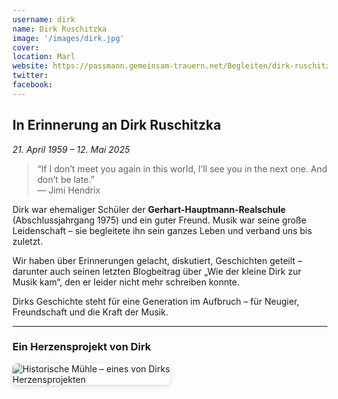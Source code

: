 ```yaml
---
username: dirk
name: Dirk Ruschitzka
image: '/images/dirk.jpg'
cover:
location: Marl
website: https://passmann.gemeinsam-trauern.net/Begleiten/dirk-ruschitzka
twitter:
facebook:
---
```


## In Erinnerung an Dirk Ruschitzka  
*21. April 1959 – 12. Mai 2025*

> “If I don’t meet you again in this world, I’ll see you in the next one. And don’t be late.”  
> — Jimi Hendrix

Dirk war ehemaliger Schüler der **Gerhart-Hauptmann-Realschule** (Abschlussjahrgang 1975) und ein guter Freund. Musik war seine große Leidenschaft – sie begleitete ihn sein ganzes Leben und verband uns bis zuletzt.

Wir haben über Erinnerungen gelacht, diskutiert, Geschichten geteilt – darunter auch seinen letzten Blogbeitrag über „Wie der kleine Dirk zur Musik kam“, den er leider nicht mehr schreiben konnte.

Dirks Geschichte steht für eine Generation im Aufbruch – für Neugier, Freundschaft und die Kraft der Musik.

---

### Ein Herzensprojekt von Dirk

<img src="/images/Dirk-Muehle.jpg" loading="lazy" alt="Historische Mühle – eines von Dirks Herzensprojekten" style="max-width:50%; height:auto; border-radius:8px; box-shadow: 0 2px 8px rgba(0,0,0,0.15);">

